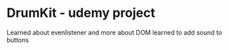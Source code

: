 # DrumKit - udemy project


Learned about evenlistener and more about DOM 
learned to add sound to buttons 

